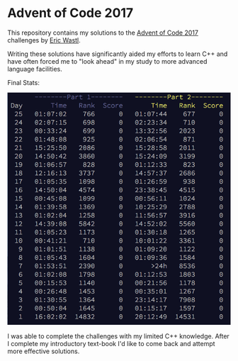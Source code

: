 # Advent of Code 2017

This repository contains my solutions to the [Advent of Code 2017](http://adventofcode.com) challenges by [Eric Wastl](https://github.com/topaz).

Writing these solutions have significantly aided my efforts to learn C++ and have often forced me to "look ahead" in my study to more advanced language facilities.

Final Stats:

![Advent of Code 2017 completion stats](./FinalStats.png)

I was able to complete the challenges with my limited C++ knowledge. After I complete my introductory text-book I'd like to come back and attempt more effective solutions.
